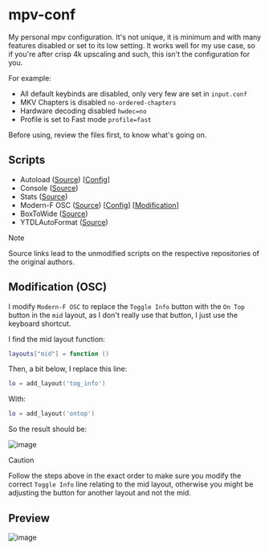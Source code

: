 # mpv-conf
My personal mpv configuration. It's not unique, it is minimum and with many features disabled or set to its low setting. It works well for my use case, so if you're after crisp 4k upscaling and such, this isn't the configuration for you.

For example:
- All default keybinds are disabled, only very few are set in `input.conf`
- MKV Chapters is disabled `no-ordered-chapters`
- Hardware decoding disabled `hwdec=no`
- Profile is set to Fast mode `profile=fast`

Before using, review the files first, to know what's going on.

## Scripts
- Autoload ([Source](https://github.com/mpv-player/mpv/blob/master/TOOLS/lua/autoload.lua)) [[Config](./script-opts/autoload.conf)]
- Console ([Source](https://github.com/mpv-player/mpv/blob/master/player/lua/console.lua))
- Stats ([Source](https://github.com/mpv-player/mpv/blob/master/player/lua/stats.lua))
- Modern-F OSC ([Source](https://github.com/FinnRaze/mpv-osc-modern-f)) [[Config](./script-opts/modernf.conf)] [[Modification](#modification-osc)]
- BoxToWide ([Source](https://github.com/Samillion/mpv-boxtowide))
- YTDLAutoFormat ([Source](https://github.com/Samillion/mpv-ytdlautoformat))

> [!NOTE]
> Source links lead to the unmodified scripts on the respective repositories of the original authors.

## Modification (OSC)
I modify `Modern-F OSC` to replace the `Toggle Info` button with the `On Top` button in the `mid` layout, as I don't really use that button, I just use the keyboard shortcut.

I find the mid layout function:
```lua
layouts["mid"] = function ()
```

Then, a bit below, I replace this line:
```lua
lo = add_layout('tog_info')
```

With:
```lua
lo = add_layout('ontop')
```

So the result should be:

![image](https://github.com/user-attachments/assets/e597a061-ba1c-4252-ab14-7a8ee13b30c1)


> [!CAUTION]
> Follow the steps above in the exact order to make sure you modify the correct `Toggle Info` line relating to the mid layout, otherwise you might be adjusting the button for another layout and not the mid.

## Preview

![image](https://github.com/user-attachments/assets/bcd1c7fa-6a5f-4661-bf94-e5c43178d3f6)

